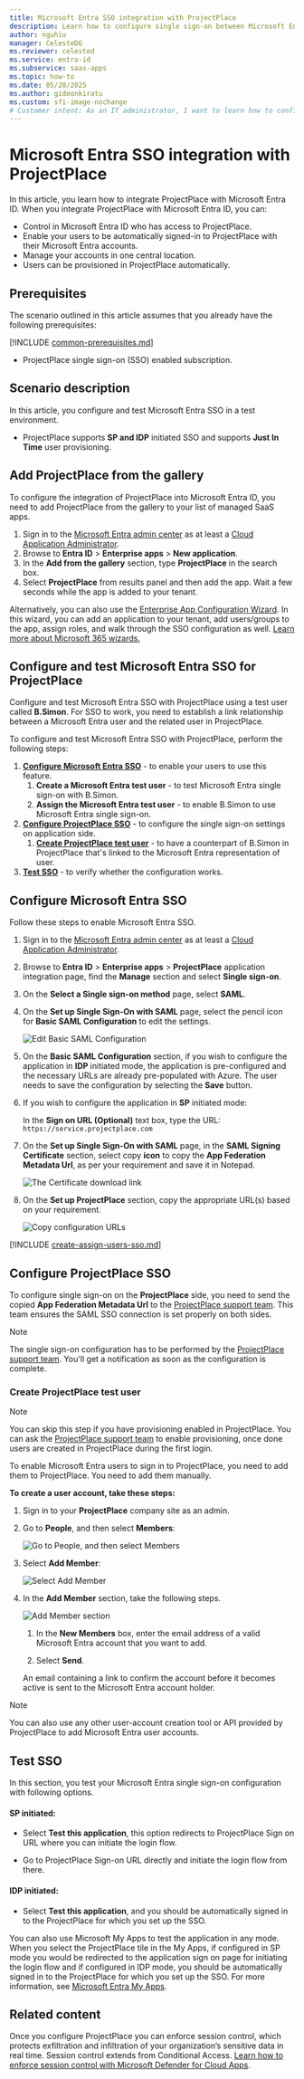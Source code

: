 ```yaml
---
title: Microsoft Entra SSO integration with ProjectPlace
description: Learn how to configure single sign-on between Microsoft Entra ID and ProjectPlace.
author: nguhiu
manager: CelesteDG
ms.reviewer: celested
ms.service: entra-id
ms.subservice: saas-apps
ms.topic: how-to
ms.date: 05/20/2025
ms.author: gideonkiratu
ms.custom: sfi-image-nochange
# Customer intent: As an IT administrator, I want to learn how to configure single sign-on between Microsoft Entra ID and ProjectPlace so that I can control who has access to ProjectPlace, enable automatic sign-in with Microsoft Entra accounts, and manage my accounts in one central location.
---
```


# Microsoft Entra SSO integration with ProjectPlace

In this article,  you learn how to integrate ProjectPlace with Microsoft Entra ID. When you integrate ProjectPlace with Microsoft Entra ID, you can:

* Control in Microsoft Entra ID who has access to ProjectPlace.
* Enable your users to be automatically signed-in to ProjectPlace with their Microsoft Entra accounts.
* Manage your accounts in one central location.
* Users can be provisioned in ProjectPlace automatically.

## Prerequisites
The scenario outlined in this article assumes that you already have the following prerequisites:

[!INCLUDE [common-prerequisites.md](~/identity/saas-apps/includes/common-prerequisites.md)]
* ProjectPlace single sign-on (SSO) enabled subscription.

## Scenario description

In this article,  you configure and test Microsoft Entra SSO in a test environment.

* ProjectPlace supports **SP and IDP** initiated SSO and supports **Just In Time** user provisioning.

## Add ProjectPlace from the gallery

To configure the integration of ProjectPlace into Microsoft Entra ID, you need to add ProjectPlace from the gallery to your list of managed SaaS apps.

1. Sign in to the [Microsoft Entra admin center](https://entra.microsoft.com) as at least a [Cloud Application Administrator](~/identity/role-based-access-control/permissions-reference.md#cloud-application-administrator).
1. Browse to **Entra ID** > **Enterprise apps** > **New application**.
1. In the **Add from the gallery** section, type **ProjectPlace** in the search box.
1. Select **ProjectPlace** from results panel and then add the app. Wait a few seconds while the app is added to your tenant.

 Alternatively, you can also use the [Enterprise App Configuration Wizard](https://portal.office.com/AdminPortal/home?Q=Docs#/azureadappintegration). In this wizard, you can add an application to your tenant, add users/groups to the app, assign roles, and walk through the SSO configuration as well. [Learn more about Microsoft 365 wizards.](/microsoft-365/admin/misc/azure-ad-setup-guides)

<a name='configure-and-test-azure-ad-sso-for-projectplace'></a>

## Configure and test Microsoft Entra SSO for ProjectPlace

Configure and test Microsoft Entra SSO with ProjectPlace using a test user called **B.Simon**. For SSO to work, you need to establish a link relationship between a Microsoft Entra user and the related user in ProjectPlace.

To configure and test Microsoft Entra SSO with ProjectPlace, perform the following steps:

1. **[Configure Microsoft Entra SSO](#configure-azure-ad-sso)** - to enable your users to use this feature.
   1. **Create a Microsoft Entra test user** - to test Microsoft Entra single sign-on with B.Simon.
   1. **Assign the Microsoft Entra test user** - to enable B.Simon to use Microsoft Entra single sign-on.
1. **[Configure ProjectPlace SSO](#configure-projectplace-sso)** - to configure the single sign-on settings on application side.
   1. **[Create ProjectPlace test user](#create-projectplace-test-user)** - to have a counterpart of B.Simon in ProjectPlace that's linked to the Microsoft Entra representation of user.
1. **[Test SSO](#test-sso)** - to verify whether the configuration works.

<a name='configure-azure-ad-sso'></a>

## Configure Microsoft Entra SSO

Follow these steps to enable Microsoft Entra SSO.

1. Sign in to the [Microsoft Entra admin center](https://entra.microsoft.com) as at least a [Cloud Application Administrator](~/identity/role-based-access-control/permissions-reference.md#cloud-application-administrator).
1. Browse to **Entra ID** > **Enterprise apps** > **ProjectPlace** application integration page, find the **Manage** section and select **Single sign-on**.
1. On the **Select a Single sign-on method** page, select **SAML**.
1. On the **Set up Single Sign-On with SAML** page, select the pencil icon for **Basic SAML Configuration** to edit the settings.

   ![Edit Basic SAML Configuration](common/edit-urls.png)

1. On the **Basic SAML Configuration** section, if you wish to configure the application in **IDP** initiated mode, the application is pre-configured and the necessary URLs are already pre-populated with Azure. The user needs to save the configuration by selecting the **Save** button.

1. If you wish to configure the application in **SP** initiated mode:

    In the **Sign on URL (Optional)** text box, type the URL:
    `https://service.projectplace.com`

1. On the **Set up Single Sign-On with SAML** page, in the **SAML Signing Certificate** section, select copy **icon** to copy the **App Federation Metadata Url**, as per your requirement and save it in Notepad.

   ![The Certificate download link](common/copy-metadataurl.png)

1. On the **Set up ProjectPlace** section, copy the appropriate URL(s) based on your requirement.

   ![Copy configuration URLs](common/copy-configuration-urls.png)

<a name='create-an-azure-ad-test-user'></a>

[!INCLUDE [create-assign-users-sso.md](~/identity/saas-apps/includes/create-assign-users-sso.md)]

## Configure ProjectPlace SSO

To configure single sign-on on the **ProjectPlace** side, you need to send the copied **App Federation Metadata Url** to the [ProjectPlace support team](https://success.planview.com/Projectplace/Support). This team ensures the SAML SSO connection is set properly on both sides.

>[!NOTE]
>The single sign-on configuration has to be performed by the [ProjectPlace support team](https://success.planview.com/Projectplace/Support). You'll get a notification as soon as the configuration is complete. 

### Create ProjectPlace test user

>[!NOTE]
>You can skip this step if you have provisioning enabled in ProjectPlace. You can ask the [ProjectPlace support team](https://success.planview.com/Projectplace/Support) to enable provisioning, once done users are created in ProjectPlace during the first login.

To enable Microsoft Entra users to sign in to ProjectPlace, you need to add them to ProjectPlace. You need to add them manually.

**To create a user account, take these steps:**

1. Sign in to your **ProjectPlace** company site as an admin.

2. Go to **People**, and then select **Members**:
   
    ![Go to People, and then select Members](./media/projectplace-tutorial/members.png "People")

3. Select **Add Member**:
   
    ![Select Add Member](./media/projectplace-tutorial/issues.png "Add Members")

4. In the **Add Member** section, take the following steps.
   
    ![Add Member section](./media/projectplace-tutorial/account.png "New Members")
   
    1. In the **New Members** box, enter the email address of a valid Microsoft Entra account that you want to add.
   
    1. Select **Send**.

   An email containing a link to confirm the account before it becomes active is sent to the Microsoft Entra account holder.

>[!NOTE]
>You can also use any other user-account creation tool or API provided by ProjectPlace to add Microsoft Entra user accounts.

## Test SSO

In this section, you test your Microsoft Entra single sign-on configuration with following options. 

#### SP initiated:

* Select **Test this application**, this option redirects to ProjectPlace Sign on URL where you can initiate the login flow.  

* Go to ProjectPlace Sign-on URL directly and initiate the login flow from there.

#### IDP initiated:

* Select **Test this application**, and you should be automatically signed in to the ProjectPlace for which you set up the SSO. 

You can also use Microsoft My Apps to test the application in any mode. When you select the ProjectPlace tile in the My Apps, if configured in SP mode you would be redirected to the application sign on page for initiating the login flow and if configured in IDP mode, you should be automatically signed in to the ProjectPlace for which you set up the SSO. For more information, see [Microsoft Entra My Apps](/azure/active-directory/manage-apps/end-user-experiences#azure-ad-my-apps).

## Related content

Once you configure ProjectPlace you can enforce session control, which protects exfiltration and infiltration of your organization’s sensitive data in real time. Session control extends from Conditional Access. [Learn how to enforce session control with Microsoft Defender for Cloud Apps](/cloud-app-security/proxy-deployment-aad).

